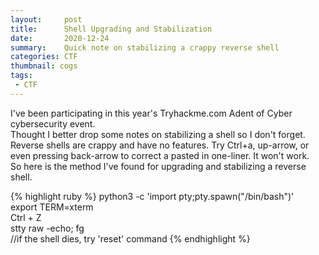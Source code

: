 ```yaml
---
layout:     post
title:      Shell Upgrading and Stabilization
date:       2020-12-24
summary:    Quick note on stabilizing a crappy reverse shell
categories: CTF
thumbnail: cogs
tags:
 - CTF
---
```

I've been participating in this year's Tryhackme.com Adent of Cyber cybersecurity event.  
Thought I better drop some notes on stabilizing a shell so I don't forget.  
Reverse shells are crappy and have no features.  Try Ctrl+a, up-arrow, or even pressing back-arrow to correct a pasted in one-liner.  It won't work.  
So here is the method I've found for upgrading and stabilizing a reverse shell.  

{% highlight ruby %}
python3 -c 'import pty;pty.spawn("/bin/bash")'  
export TERM=xterm  
Ctrl + Z  
stty raw -echo; fg  
//if the shell dies, try 'reset' command
{% endhighlight %}
